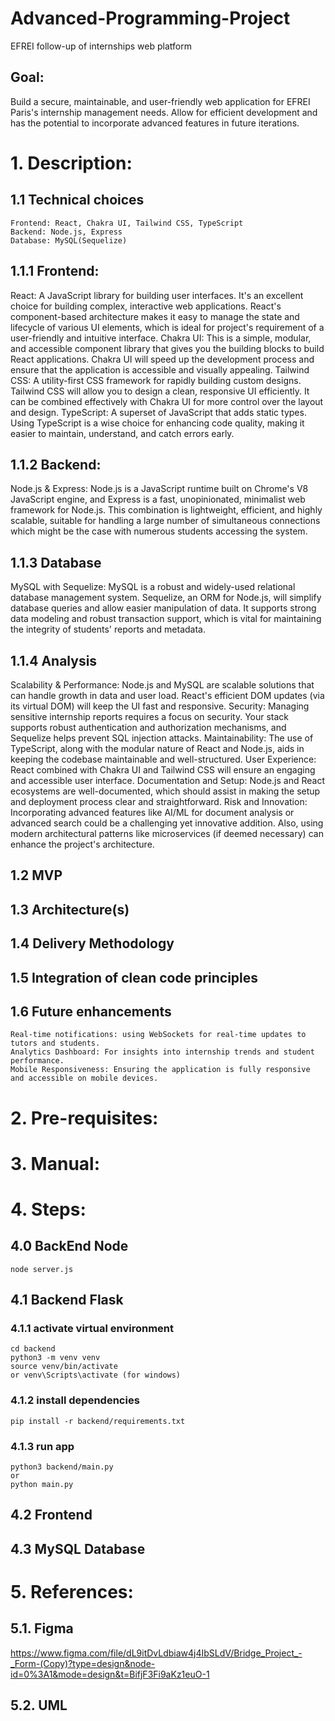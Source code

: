 # Advanced-Programming-Project
EFREI follow-up of internships web platform

## Goal:
Build a secure, maintainable, and user-friendly web application for EFREI Paris's internship management needs. 
Allow for efficient development and has the potential to incorporate advanced features in future iterations.


# 1. Description:
## 1.1 Technical choices

    Frontend: React, Chakra UI, Tailwind CSS, TypeScript
    Backend: Node.js, Express
    Database: MySQL(Sequelize)

## 1.1.1 Frontend: 
React: A JavaScript library for building user interfaces. It's an excellent choice for building complex, interactive web applications. React's component-based architecture makes it easy to manage the state and lifecycle of various UI elements, which is ideal for project's requirement of a user-friendly and intuitive interface.
Chakra UI: This is a simple, modular, and accessible component library that gives you the building blocks to build React applications. Chakra UI will speed up the development process and ensure that the application is accessible and visually appealing.
Tailwind CSS: A utility-first CSS framework for rapidly building custom designs. Tailwind CSS will allow you to design a clean, responsive UI efficiently. It can be combined effectively with Chakra UI for more control over the layout and design.
TypeScript: A superset of JavaScript that adds static types. Using TypeScript is a wise choice for enhancing code quality, making it easier to maintain, understand, and catch errors early.

## 1.1.2 Backend:
Node.js & Express: Node.js is a JavaScript runtime built on Chrome's V8 JavaScript engine, and Express is a fast, unopinionated, minimalist web framework for Node.js. This combination is lightweight, efficient, and highly scalable, suitable for handling a large number of simultaneous connections which might be the case with numerous students accessing the system.

## 1.1.3 Database
MySQL with Sequelize: MySQL is a robust and widely-used relational database management system. Sequelize, an ORM for Node.js, will simplify database queries and allow easier manipulation of data. It supports strong data modeling and robust transaction support, which is vital for maintaining the integrity of students' reports and metadata.

## 1.1.4 Analysis
Scalability & Performance: Node.js and MySQL are scalable solutions that can handle growth in data and user load. React's efficient DOM updates (via its virtual DOM) will keep the UI fast and responsive.
Security: Managing sensitive internship reports requires a focus on security. Your stack supports robust authentication and authorization mechanisms, and Sequelize helps prevent SQL injection attacks.
Maintainability: The use of TypeScript, along with the modular nature of React and Node.js, aids in keeping the codebase maintainable and well-structured.
User Experience: React combined with Chakra UI and Tailwind CSS will ensure an engaging and accessible user interface.
Documentation and Setup: Node.js and React ecosystems are well-documented, which should assist in making the setup and deployment process clear and straightforward.
Risk and Innovation: Incorporating advanced features like AI/ML for document analysis or advanced search could be a challenging yet innovative addition. Also, using modern architectural patterns like microservices (if deemed necessary) can enhance the project's architecture.



## 1.2 MVP


## 1.3 Architecture(s)


## 1.4 Delivery Methodology



## 1.5 Integration of clean code principles


## 1.6 Future enhancements

    Real-time notifications: using WebSockets for real-time updates to tutors and students.
    Analytics Dashboard: For insights into internship trends and student performance.
    Mobile Responsiveness: Ensuring the application is fully responsive and accessible on mobile devices.



# 2. Pre-requisites:

# 3. Manual:

# 4. Steps:

## 4.0 BackEnd Node
    node server.js


## 4.1 Backend Flask
### 4.1.1 activate virtual environment
    cd backend
    python3 -m venv venv
    source venv/bin/activate 
    or venv\Scripts\activate (for windows)
### 4.1.2 install dependencies
    pip install -r backend/requirements.txt
### 4.1.3 run app
    python3 backend/main.py
    or 
    python main.py


## 4.2 Frontend


## 4.3 MySQL Database



# 5. References: 
## 5.1. Figma 
https://www.figma.com/file/dL9itDvLdbiaw4j4IbSLdV/Bridge_Project_-_Form-(Copy)?type=design&node-id=0%3A1&mode=design&t=BifjF3Fi9aKz1euO-1  

## 5.2. UML
